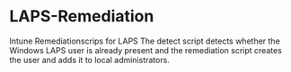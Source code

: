 # LAPS-Remediation
Intune Remediationscrips for LAPS
The detect script detects whether the Windows LAPS user is already present and the remediation script creates the user and adds it to local administrators.
